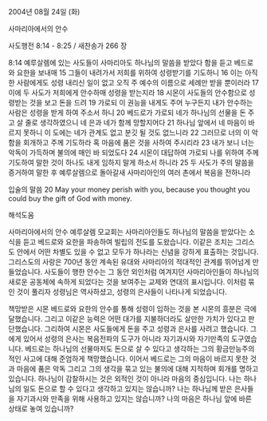 2004년 08월 24일 (화)

사마리아에서의 안수



사도행전 8:14 - 8:25 / 새찬송가 266 장


8:14 예루살렘에 있는 사도들이 사마리아도 하나님의 말씀을 받았다 함을 듣고 베드로와 요한을 보내매 15 그들이 내려가서 저희를 위하여 성령받기를 기도하니 16 이는 아직 한 사람에게도 성령 내리신 일이 없고 오직 주 예수의 이름으로 세례만 받을 뿐이러라 17 이에 두 사도가 저희에게 안수하매 성령을 받는지라 18 시몬이 사도들의 안수함으로 성령받는 것을 보고 돈을 드려 19 가로되 이 권능을 내게도 주어 누구든지 내가 안수하는 사람은 성령을 받게 하여 주소서 하니 20 베드로가 가로되 네가 하나님의 선물을 돈 주고 살 줄로 생각하였으니 네 은과 네가 함께 망할지어다 21 하나님 앞에서 네 마음이 바르지 못하니 이 도에는 네가 관계도 없고 분깃 될 것도 없느니라 22 그러므로 너의 이 악함을 회개하고 주께 기도하라 혹 마음에 품은 것을 사하여 주시리라 23 내가 보니 너는 악독이 가득하며 불의에 매인 바 되었도다 24 시몬이 대답하여 가로되 나를 위하여 주께 기도하여 말한 것이 하나도 내게 임하지 말게 하소서 하니라 25 두 사도가 주의 말씀을 증거하여 말한 후 예루살렘으로 돌아갈새 사마리아인의 여러 촌에서 복음을 전하니라 

입술의 말씀 
20 May your money perish with you, because you thought you could buy the gift of God with money.

해석도움





사마리아에서의 안수 
예루살렘 모교회는 사마리아인들도 하나님의 말씀을 받았다는 소식을 듣고 베드로와 요한을 파송하여 빌립의 전도를 도왔습니다. 이같은 조치는 그리스도 안에서 어떤 차별도 있을 수 없고 모두가 하나라는 신념을 강하게 표출하는 것입니다. 그리스도의 사랑은 700년 동안 계속된 유대와 사마리아의 적대적인 관계를 뛰어넘게 만들었습니다. 사도들이 행한 안수는 그 동안 외인처럼 여겨지던 사마리아인들이 하나님의 새로운 공동체에 속하게 되었다는 것을 보여주는 교제와 연대의 표시입니다. 이처럼 묶인 것이 풀리자 성령님은 역사하셨고, 성령의 은사들이 나타나게 되었습니다. 

책망받은 시몬 
베드로와 요한의 안수를 통해 성령이 임하는 것을 본 시몬의 흥분은 극에 달했습니다. 그리고 이같은 능력은 어떤 대가를 지불하더라도 살만한 가치가 있다고 판단했습니다. 그리하여 시몬은 사도들에게 돈을 주고 성령과 은사를 사려고 했습니다. 그에게 있어서 성령의 은사는 복음전파의 도구가 아니라 자기과시와 자기만족의 도구였습니다. 베드로는 하나님의 선물마저도 돈으로 살 수 있다고 생각하는 그의 황금만능주의적인 사고에 대해 준엄하게 책망했습니다. 이어서 베드로는 그의 마음이 바르지 못한 것과 마음에 품은 악독 그리고 그의 생각을 묶고 있는 불의에 대해 지적하며 회개를 명하고 있습니다. 하나님이 감찰하시는 것은 외적인 것이 아니라 마음의 중심입니다. 나는 하나님의 일도 돈으로 할 수 있다고 생각하고 있지는 않습니까? 나는 하나님께 받은 은사들을 자기과시와 만족을 위해 사용하고 있지는 않습니까? 나의 마음은 하나님 앞에 바른 상태로 놓여 있습니까?